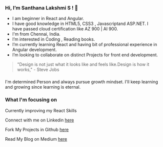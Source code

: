 ### Hi, I’m Santhana Lakshmi S ! 👋
 * I am beginner in React and Angular. 
 * I have good knowledge in HTML5, CSS3 , Javascriptand ASP.NET. I have passed cloud certification like AZ 900 | AI 900.
 * I'm from Chennai, India.
 * I’m interested in Coding , Reading books.
 * I’m currently learning React and having bit of professional experience in Angular development.
 * I’m looking to collaborate on distinct Projects for front end development.

 > "Design is not just what it looks like and feels like.Design is how it works," - Steve Jobs
 ###
 I'm determined Person and always pursue growth mindset. I'll keep learning and growing since learning is eternal.
 
 ### What I'm focusing on 
 
 Currently improving my React Skills
 
 Connect with me on Linkedin [here](https://www.linkedin.com/in/santhana-lakshmi-s-177782168/)
 
 Fork My Projects in Github [here](https://github.com/sansavvy)
 
 Read My Blog on Medium [here](	https://medium.com/@Sanlaksh04)
<!---
sansavvy/sansavvy is a ✨ special ✨ repository because its `README.md` (this file) appears on your GitHub profile.
You can click the Preview link to take a look at your changes.
--->
